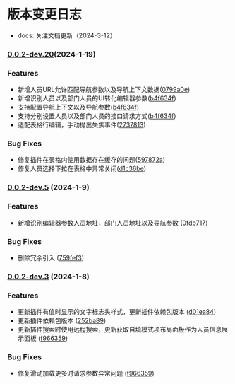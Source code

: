 # 版本变更日志

-   docs: 关注文档更新（2024-3-12）

### [0.0.2-dev.20](https://gitee.com/zhangpingchuan/ibiz-template-plm/commit/597872aa01196a547e3fe576b6f0cf6abdd12ba6)(2024-1-19)

### Features 
*   新增人员URL允许匹配导航参数以及导航上下文数据([0799a0e](https://gitee.com/zhangpingchuan/ibiz-template-plm/commit/0799a0eef3e97c2588226bd164c0bb4e309051ee))
*   新增识别人员以及部门人员的UI转化编辑器参数([b4f634f](https://gitee.com/zhangpingchuan/ibiz-template-plm/commit/b4f634f290ea91e0eadb9f86b393b181b4899a98))
*   支持配置导航上下文以及导航参数([b4f634f](https://gitee.com/zhangpingchuan/ibiz-template-plm/commit/b4f634f290ea91e0eadb9f86b393b181b4899a98))
*   支持分别设置人员以及部门人员的接口请求方式([b4f634f](https://gitee.com/zhangpingchuan/ibiz-template-plm/commit/b4f634f290ea91e0eadb9f86b393b181b4899a98))
*   适配表格行编辑，手动抛出失焦事件([2737813](https://gitee.com/zhangpingchuan/ibiz-template-plm/commit/273781302c3d8086d1388abad0cf322bef2674c9))

### Bug Fixes
*   修复插件在表格内使用数据存在缓存的问题([597872a](https://gitee.com/zhangpingchuan/ibiz-template-plm/commit/597872aa01196a547e3fe576b6f0cf6abdd12ba6))
*   修复人员选择下拉在表格中异常关闭([d1c36be](https://gitee.com/zhangpingchuan/ibiz-template-plm/commit/d1c36be55ee4563d3a68225db2efa3b0909fff22))


### [0.0.2-dev.5](https://gitee.com/zhangpingchuan/ibiz-template-plm/commit/759fef34f9db8ed9748480bf16b6a75ae33d2a05) (2024-1-9)

### Features
*   新增识别编辑器参数人员地址，部门人员地址以及导航参数 ([0fdb717](https://gitee.com/zhangpingchuan/ibiz-template-plm/commit/0fdb717bff8a134a414666c191fad357b4a729ab))

### Bug Fixes

*  删除冗余引入 ([759fef3](https://gitee.com/zhangpingchuan/ibiz-template-plm/commit/759fef34f9db8ed9748480bf16b6a75ae33d2a05))


### [0.0.2-dev.3](https://gitee.com/zhangpingchuan/ibiz-template-plm/commit/d01ea84ca8cb41ef6001571b734eccf2ea8bf347) (2024-1-8)

### Features
*   更新插件有值时显示的文字标志头样式，更新插件依赖包版本 ([d01ea84](https://gitee.com/zhangpingchuan/ibiz-template-plm/commit/d01ea84ca8cb41ef6001571b734eccf2ea8bf347))
*   更新插件依赖包版本  ([252ba89](https://gitee.com/zhangpingchuan/ibiz-template-plm/commit/252ba89fcc82064dea915793b0217e70608268af))
*   更新插件搜索时使用远程搜索，更新获取自填模式项布局面板作为人员信息展示面板 ([f966359](https://gitee.com/zhangpingchuan/ibiz-template-plm/commit/f96635922bd4282133aef5b846e16f975b8bca45))

### Bug Fixes 

*  修复滑动加载更多时请求参数异常问题 ([f966359](https://gitee.com/zhangpingchuan/ibiz-template-plm/commit/f96635922bd4282133aef5b846e16f975b8bca45))





